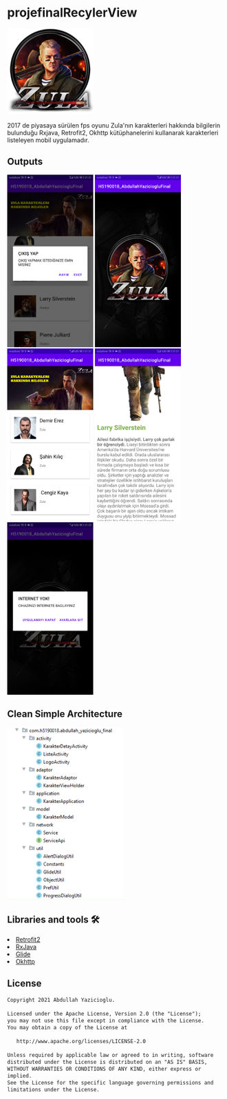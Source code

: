 # projefinalRecylerView
<p align="left">
  <img src="https://raw.githubusercontent.com/abdlyzcl/h5190018abdullahyazicioglu/main/images/logo.png" height="200" />
</p>

2017 de piyasaya sürülen fps oyunu Zula'nın karakterleri hakkında bilgilerin bulunduğu Rxjava, Retrofit2, Okhttp kütüphanelerini kullanarak karakterleri listeleyen mobil uygulamadır.

<h2 id="Outputs">Outputs</h2>
<p>
  <img height= "400"   src="https://raw.githubusercontent.com/abdlyzcl/projefinalrecylerview/main/screens/CIKIS.jpg" alt="SS1" />
  <img height= "400"  src="https://raw.githubusercontent.com/abdlyzcl/projefinalrecylerview/main/screens/E1.jpg" alt="SS2" />
  <img height= "400"  src="https://raw.githubusercontent.com/abdlyzcl/projefinalrecylerview/main/screens/E2.jpg" alt="SS3" />
  <img height= "400" src="https://raw.githubusercontent.com/abdlyzcl/projefinalrecylerview/main/screens/E3.jpg" alt="SS4" />
  <img height= "400" src="https://raw.githubusercontent.com/abdlyzcl/projefinalrecylerview/main/screens/INTERNET.jpg" alt="SS5" />
</p>

## Clean Simple Architecture
<p align="left">
  <img src="https://raw.githubusercontent.com/abdlyzcl/h5190018abdullahyazicioglu/main/images/mimariyapi.png" height="400" />
</p>



## Libraries and tools 🛠
<li><a href="https://github.com/square/retrofit">Retrofit2</a></li>
<li><a href="https://github.com/ReactiveX/RxJava">RxJava</a></li>
<li><a href="https://github.com/bumptech/glide">Glide</a></li>
<li><a href="https://github.com/square/okhttp">Okhttp</a></li>

License
--------


    Copyright 2021 Abdullah Yazicioglu.

    Licensed under the Apache License, Version 2.0 (the "License");
    you may not use this file except in compliance with the License.
    You may obtain a copy of the License at

       http://www.apache.org/licenses/LICENSE-2.0

    Unless required by applicable law or agreed to in writing, software
    distributed under the License is distributed on an "AS IS" BASIS,
    WITHOUT WARRANTIES OR CONDITIONS OF ANY KIND, either express or implied.
    See the License for the specific language governing permissions and
    limitations under the License.
